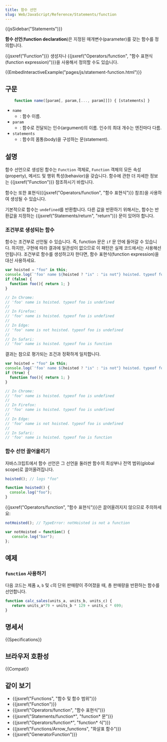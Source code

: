 ```yaml
---
title: 함수 선언
slug: Web/JavaScript/Reference/Statements/function
---
```

{{jsSidebar("Statements")}}

**함수 선언**(**function declaration**)은 지정된 매개변수(parameter)를 갖는 함수를 정의합니다.

{{jsxref("Function")}} 생성자나 {{jsxref("Operators/function", "함수 표현식(function expression)")}}을 사용해서 정의할 수도 있습니다.

{{EmbedInteractiveExample("pages/js/statement-function.html")}}

## 구문

```js
    function name([param[, param,[..., param]]]) { [statements] }
```

- `name`
  - : 함수 이름.
- `param`
  - : 함수로 전달되는 인수(argument)의 이름. 인수의 최대 개수는 엔진마다 다름.
- `statements`
  - : 함수의 몸통(body)을 구성하는 문(statement).

## 설명

함수 선언으로 생성된 함수는 `Function` 객체로, `Function` 객체의 모든 속성(property), 메서드 및 행위 특성(behavior)을 갖습니다. 함수에 관한 더 자세한 정보는 {{jsxref("Function")}} 참조하시기 바랍니다.

함수는 또한 표현식({{jsxref("Operators/function", "함수 표현식")}} 참조)을 사용하여 생성될 수 있습니다.

기본적으로 함수는 `undefined`를 반환합니다. 다른 값을 반환하기 위해서는, 함수는 반환값을 지정하는 {{jsxref("Statements/return", "return")}} 문이 있어야 합니다.

### 조건부로 생성되는 함수

함수는 조건부로 선언될 수 있습니다. 즉, function 문은 `if` 문 안에 들어갈 수 있습니다. 하지만, 구현에 따라 결과에 일관성이 없으므로 이 패턴은 실제 코드에서는 사용해선 안됩니다. 조건부로 함수를 생성하고자 한다면, 함수 표현식(function expression)을 대신 사용하세요.

```js
var hoisted = "foo" in this;
console.log(`'foo' name ${hoisted ? "is" : "is not"} hoisted. typeof foo is ${typeof foo}`);
if (false) {
  function foo(){ return 1; }
}

// In Chrome:
// 'foo' name is hoisted. typeof foo is undefined
//
// In Firefox:
// 'foo' name is hoisted. typeof foo is undefined
//
// In Edge:
// 'foo' name is not hoisted. typeof foo is undefined
//
// In Safari:
// 'foo' name is hoisted. typeof foo is function
```

결과는 참으로 평가되는 조건과 정확하게 일치합니다.

```js
var hoisted = "foo" in this;
console.log(`'foo' name ${hoisted ? "is" : "is not"} hoisted. typeof foo is ${typeof foo}`);
if (true) {
  function foo(){ return 1; }
}

// In Chrome:
// 'foo' name is hoisted. typeof foo is undefined
//
// In Firefox:
// 'foo' name is hoisted. typeof foo is undefined
//
// In Edge:
// 'foo' name is not hoisted. typeof foo is undefined
//
// In Safari:
// 'foo' name is hoisted. typeof foo is function
```

### 함수 선언 끌어올리기

자바스크립트에서 함수 선언은 그 선언을 둘러싼 함수의 최상부나 전역 범위(global scope)로 끌어올려집니다.

```js
hoisted(); // logs "foo"

function hoisted() {
  console.log("foo");
}
```

{{jsxref("Operators/function", "함수 표현식")}}은 끌어올려지지 않으므로 주의하세요:

```js
notHoisted(); // TypeError: notHoisted is not a function

var notHoisted = function() {
   console.log("bar");
};
```

## 예제

### `function` 사용하기

다음 코드는 제품 `a`, `b` 및 `c`의 단위 판매량이 주어졌을 때, 총 판매량을 반환하는 함수를 선언합니다.

```js
function calc_sales(units_a, units_b, units_c) {
   return units_a*79 + units_b * 129 + units_c * 699;
}
```

## 명세서

{{Specifications}}

## 브라우저 호환성

{{Compat}}

## 같이 보기

- {{jsxref("Functions", "함수 및 함수 범위")}}
- {{jsxref("Function")}}
- {{jsxref("Operators/function", "함수 표현식")}}
- {{jsxref("Statements/function*", "function* 문")}}
- {{jsxref("Operators/function*", "function* 식")}}
- {{jsxref("Functions/Arrow_functions", "화살표 함수")}}
- {{jsxref("GeneratorFunction")}}
